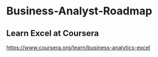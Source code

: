 # Business-Analyst-Roadmap
## Learn Excel at Coursera
https://www.coursera.org/learn/business-analytics-excel
